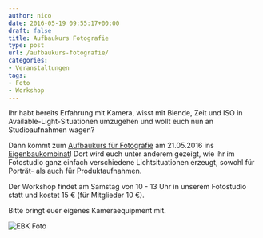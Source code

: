 ```yaml
---
author: nico
date: 2016-05-19 09:55:17+00:00
draft: false
title: Aufbaukurs Fotografie
type: post
url: /aufbaukurs-fotografie/
categories:
- Veranstaltungen
tags:
- Foto
- Workshop
---
```


Ihr habt bereits Erfahrung mit Kamera, wisst mit Blende, Zeit und ISO in Available-Light-Situationen umzugehen und wollt euch nun an Studioaufnahmen wagen?

Dann kommt zum [Aufbaukurs für Fotografie](/aufbaukurs-digitale-fotografie/) am 21.05.2016 ins [Eigenbaukombinat](/eigenbaukombinat.de)! Dort wird euch unter anderem gezeigt, wie ihr im Fotostudio ganz einfach verschiedene Lichtsituationen erzeugt, sowohl für Porträt- als auch für Produktaufnahmen.<!-- more -->

Der Workshop findet am Samstag von 10 - 13 Uhr in unserem Fotostudio statt und kostet 15 € (für Mitglieder 10 €).

Bitte bringt euer eigenes Kameraequipment mit.

![EBK Foto](/wp-content/uploads/2016/04/EBK-Foto-300x300.png)

